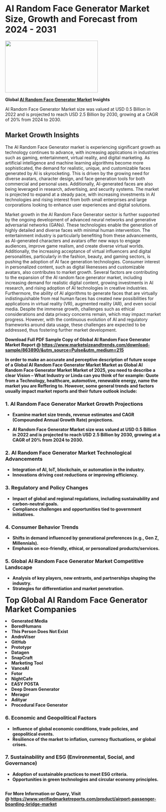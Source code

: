 <H1>AI Random Face Generator Market Size, Growth and Forecast from 2024 - 2031</H1><img class="aligncenter size-medium wp-image-584254" src="https://thirdeyenews.in/wp-content/uploads/2024/09/Global-Market-Research-300x168.jpeg" alt="" width="300" height="168" /><p><strong>Global&nbsp;<a href="https://www.marketsizeandtrends.com/download-sample/863890/&amp;utm_source=Pulse&amp;utm_medium=215">AI Random Face Generator Market</a> Insights</strong></p><p>AI Random Face Generator Market size was valued at USD 0.5 Billion in 2022 and is projected to reach USD 2.5 Billion by 2030, growing at a CAGR of 20% from 2024 to 2030.</p><p><h2>Market Growth Insights</h2> <p>The AI Random Face Generator market is experiencing significant growth as technology continues to advance, with increasing applications in industries such as gaming, entertainment, virtual reality, and digital marketing. As artificial intelligence and machine learning algorithms become more sophisticated, the demand for realistic, unique, and customizable faces generated by AI is skyrocketing. This is driven by the growing need for diverse avatars, character design, and face generation tools for both commercial and personal uses. Additionally, AI-generated faces are also being leveraged in research, advertising, and security systems. The market is projected to expand at a steady pace, with increasing investments in AI technologies and rising interest from both small enterprises and large corporations looking to enhance user experiences and digital solutions.</p> <p><strong></strong></p> <p>Market growth in the AI Random Face Generator sector is further supported by the ongoing development of advanced neural networks and generative adversarial networks (GANs). These technologies enable the generation of highly detailed and diverse faces with minimal human intervention. The entertainment industry is particularly benefiting from these advancements, as AI-generated characters and avatars offer new ways to engage audiences, improve game realism, and create diverse virtual worlds. Additionally, the increasing acceptance of virtual influencers and digital personalities, particularly in the fashion, beauty, and gaming sectors, is pushing the adoption of AI face generation technologies. Consumer interest in personalized content, such as digital likenesses and customizable avatars, also contributes to market growth. Several factors are contributing to the expansion of the AI random face generator market, including increasing demand for realistic digital content, growing investments in AI research, and rising adoption of AI technologies in creative industries. Furthermore, the ability of AI algorithms to generate faces that are virtually indistinguishable from real human faces has created new possibilities for applications in virtual reality (VR), augmented reality (AR), and even social media. Despite the immense growth, challenges such as ethical considerations and data privacy concerns remain, which may impact market progress. However, with the continuous evolution of AI and regulatory frameworks around data usage, these challenges are expected to be addressed, thus fostering further market development.</p> <p><strong></p><p><span class=""><strong>Download Full PDF Sample Copy of Global AI Random Face Generator Market Report</strong> @ <a href="https://www.marketsizeandtrends.com/download-sample/863890/&amp;utm_source=Pulse&amp;utm_medium=215" target="_blank">https://www.marketsizeandtrends.com/download-sample/863890/&amp;utm_source=Pulse&amp;utm_medium=215</a></span></p><p>In order to make an accurate and perceptive description of future scope of a Global&nbsp;AI Random Face Generator Market Market as Global&nbsp;AI Random Face Generator Market Market of 2025, you need to describe a clear Vision &ndash; What Industry or Linda can you think of for example: Quote from a Technology, healthcare, automotive, renewable energy, name the market you are Reffering to. However, some general trends and factors usually impact market reports and their future outlook include:</p><h3>1.&nbsp;<strong>AI Random Face Generator Market Growth Projections</strong></h3><ul><li>Examine market size trends, revenue estimates and CAGR (Compounded Annual Growth Rate) projections.</li><li><p>AI Random Face Generator Market size was valued at USD 0.5 Billion in 2022 and is projected to reach USD 2.5 Billion by 2030, growing at a CAGR of 20% from 2024 to 2030.</p></li></ul><h3>2.&nbsp;<strong>AI Random Face Generator Market Technological Advancements</strong></h3><ul><li>Integration of AI, IoT, blockchain, or automation in the industry.</li><li>Innovations driving cost reductions or improving efficiency.</li></ul><h3>3.&nbsp;<strong>Regulatory and Policy Changes</strong></h3><ul><li>Impact of global and regional regulations, including sustainability and carbon-neutral goals.</li><li>Compliance challenges and opportunities tied to government initiatives.</li></ul><h3>4.&nbsp;<strong>Consumer Behavior Trends</strong></h3><ul><li>Shifts in demand influenced by generational preferences (e.g., Gen Z, Millennials).</li><li>Emphasis on eco-friendly, ethical, or personalized products/services.</li></ul><h3>5.&nbsp;<strong>Global AI Random Face Generator Market Competitive Landscape</strong></h3><ul><li>Analysis of key players, new entrants, and partnerships shaping the industry.</li><li>Strategies for differentiation and market penetration.</li></ul><p data-pm-slice="1 1 []"><span style="color: inherit; font-family: inherit; font-size: 25px;">Top Global AI Random Face Generator Market Companies</span></p><div class="" data-test-id=""><p><li>Generated Media</li><li> BoredHumans</li><li> This Person Does Not Exist</li><li> AndroViser</li><li> GitHub</li><li> Prototypr</li><li> Datagen</li><li> SnapCraft</li><li> Marketing Tool</li><li> VanceAI</li><li> Fotor</li><li> NightCafe</li><li> EASY POSTA</li><li> Deep Dream Generator</li><li> Meragor</li><li> Adityar</li><li> Procedural Face Generator</li></p></div><h3>6.&nbsp;<strong>Economic and Geopolitical Factors</strong></h3><ul><li>Influence of global economic conditions, trade policies, and geopolitical events.</li><li>Resilience of the market to inflation, currency fluctuations, or global crises.</li></ul><h3>7.&nbsp;<strong>Sustainability and ESG (Environmental, Social, and Governance)</strong></h3><ul><li>Adoption of sustainable practices to meet ESG criteria.</li><li>Opportunities in green technologies and circular economy principles.</li></ul><h2><strong style="font-size: 14px;">For More Information or Query, Visit @&nbsp;</strong><a style="background-color: #ffffff; font-size: 14px;" href="https://www.marketsizeandtrends.com/report/ai-random-face-generator-market/" target="_blank">https://www.verifiedmarketreports.com/product/airport-passenger-boarding-bridge-market</a></h2>
